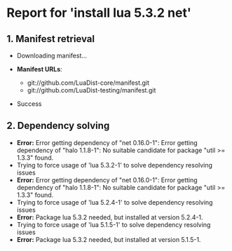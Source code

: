# Report for 'install lua 5.3.2 net'


## 1. Manifest retrieval

- Downloading manifest...

- **Manifest URLs**:
    - git://github.com/LuaDist-core/manifest.git
    - git://github.com/LuaDist-testing/manifest.git
- Success

## 2. Dependency solving

- **Error:** Error getting dependency of "net 0.16.0-1": Error getting dependency of "halo 1.1.8-1": No suitable candidate for package "util >= 1.3.3" found.
- Trying to force usage of 'lua 5.3.2-1' to solve dependency resolving issues
- **Error:** Error getting dependency of "net 0.16.0-1": Error getting dependency of "halo 1.1.8-1": No suitable candidate for package "util >= 1.3.3" found.
- Trying to force usage of 'lua 5.2.4-1' to solve dependency resolving issues
- **Error:** Package lua 5.3.2 needed, but installed at version 5.2.4-1.
- Trying to force usage of 'lua 5.1.5-1' to solve dependency resolving issues
- **Error:** Package lua 5.3.2 needed, but installed at version 5.1.5-1.
